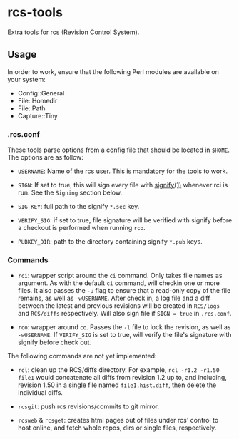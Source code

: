 <!-- $Ragnarok: README.md,v 1.3 2025/09/23 22:45:50 lecorbeau Exp $ -->

# rcs-tools

Extra tools for rcs (Revision Control System).

## Usage

In order to work, ensure that the following Perl modules are available
on your system:

* Config::General
* File::Homedir
* File::Path
* Capture::Tiny

### .rcs.conf

These tools parse options from a config file that should be located in
`$HOME`. The options are as follow:

* `USERNAME`: Name of the rcs user. This is mandatory for the tools to work.

* `SIGN`: If set to true, this will sign every file with
[signify(1)](http://man.openbsd.org/signify) whenever rci is run. See
the `Signing` section below.

* `SIG_KEY`: full path to the signify `*.sec` key.

* `VERIFY_SIG`: if set to true, file signature will be verified with signify
before a checkout is performed when running `rco`.

* `PUBKEY_DIR`: path to the directory containing signify `*.pub` keys.

### Commands

* `rci`: wrapper script around the `ci` command. Only takes file names
as argument. As with the default `ci` command, will checkin one or more
files. It also passes the `-u` flag to ensure that a read-only copy of
the file remains, as well as `-wUSERNAME`. After check in, a log file
and a diff between the latest and previous revisions will be created in
`RCS/logs` and `RCS/diffs` respectively. Will also sign file if
`SIGN = true` in `.rcs.conf`.

* `rco`: wrapper around `co`. Passes the `-l` file to lock the revision,
as well as `-wUSERNAME`. If `VERIFY_SIG` is set to true, will verify the
file's signature with signify before check out.

The following commands are not yet implemented:

* `rcl`: clean up the RCS/diffs directory. For example, `rcl -r1.2 -r1.50 file1`
would concatenate all diffs from revision 1.2 up to, and including,
revision 1.50 in a single file named `file1.hist.diff`, then delete the
individual diffs.

* `rcsgit`: push rcs revisions/commits to git mirror.

* `rcsweb` & `rcsget`: creates html pages out of files under rcs' control
to host online, and fetch whole repos, dirs or single files, respectively.

